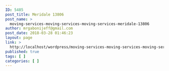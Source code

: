 ```yaml
---
ID: 5485
post_title: Meridale 13806
post_name: >
  moving-services-moving-services-moving-services-meridale-13806
author: mrgabonijeff@gmail.com
post_date: 2018-03-28 01:46:23
layout: page
link: >
  http://localhost/wordpress/moving-services-moving-services-moving-services-meridale-13806/
published: true
tags: [ ]
categories: [ ]
---
```

